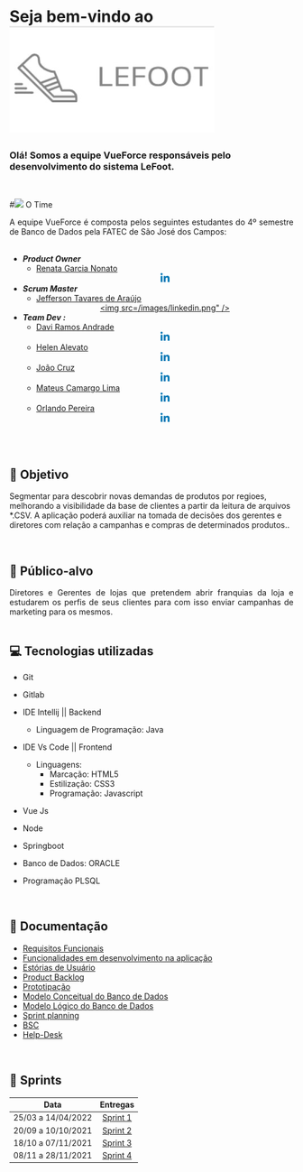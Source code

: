<!-- Readme - MAIN -->

# Seja bem-vindo ao <img src="/images/lefoot.jpeg">

### Olá! Somos a equipe VueForce responsáveis pelo desenvolvimento do sistema LeFoot.
<br>

#<img src="/images/trabalho-em-equipe.png">   O Time 

<div class="time" style= "text-align:justify">
A equipe VueForce é composta pelos seguintes estudantes do 4º semestre de Banco de Dados pela FATEC de São José dos Campos: <br><br>

- ***Product Owner***
  - [Renata Garcia Nonato](https://github.com/RenataGarciaNonato) [<center><img src="/images/linkedin.png" /></center>](https://www.linkedin.com/mwlite/in/renata-garcia-2a84821b7) 
- ***Scrum Master***
  - [Jefferson Tavares de Araújo](https://github.com/jefferson-tavares-araujo) [<center><img src=/images/linkedin.png" /></center>](https://www.linkedin.com/in/jeffersontavaresaraujo/)
- ***Team Dev :***
  - [Davi Ramos Andrade](https://github.com/DaviRamosAndrade) [<center><img src="/images/linkedin.png" /></center>](https://www.linkedin.com/in/daviramosandrade-frontend/)
  - [Helen Alevato](https://github.com/HelenAlevato) [<center><img src="/images/linkedin.png" /></center>](https://www.linkedin.com/mwlite/in/helen-alevato)
  - [João Cruz](https://github.com/dev-cruz) [<center><img src="/images/linkedin.png" /></center>](www.linkedin.com/in/joao-victor-cruz)
  - [Mateus Camargo Lima](https://www.linkedin.com/in/mateuscamargolima) [<center><img src="/images/linkedin.png" /></center>](https://www.linkedin.com/in/mateuscamargolima/)
  - [Orlando Pereira](https://github.com/Orlandi-a11) [<center><img src="/images/linkedin.png" /></center>](https://www.linkedin.com/in/orlando-pereira-a09ba9214/)
</div>
<br><br>

## :pushpin: Objetivo  
Segmentar para descobrir novas demandas de produtos por regioes, melhorando a visibilidade da base de clientes a partir da leitura de arquivos *.CSV. A aplicação poderá auxiliar na tomada de decisões dos gerentes e diretores com relação a campanhas e compras de determinados produtos..
</div>
<br>

## :dart: Público-alvo 
<div class="publico-alvo" style= "text-align:justify">
Diretores e Gerentes de lojas que pretendem abrir franquias da loja e estudarem os perfis de seus clientes para com isso enviar campanhas de marketing para os mesmos.
</div>
<br>

## :computer: Tecnologias utilizadas 
<div class="tecnologias" style= "text-align:justify">

- Git
- Gitlab
- IDE Intellij || Backend
  - Linguagem de Programação: Java

- IDE Vs Code || Frontend
  - Linguagens:
    - Marcação: HTML5
    - Estilização: CSS3
    - Programação: Javascript

- Vue Js
- Node
- Springboot
- Banco de Dados: ORACLE 
- Programação PLSQL 

</div>
<br>

## :pencil: Documentação

- [Requisitos Funcionais](https://github.com/equipe-tetris/scrum-cloud-backend/blob/master/resource/documentacao/Requisitos-Funcionais.md)
- [Funcionalidades em desenvolvimento na aplicação](https://github.com/equipe-tetris/scrum-cloud-backend/blob/master/resource/documentacao/Funcionalidades.md)
- [Estórias de Usuário](https://github.com/equipe-tetris/scrum-cloud-backend/blob/master/resource/images/userstories/User-Stories.md)
- [Product Backlog](https://github.com/equipe-tetris/scrum-cloud-backend/blob/master/resource/images/product-backlog/Product-Backlog.md)
- [Prototipação](https://github.com/equipe-tetris/scrum-cloud-backend/blob/master/resource/images/wireframes/Wireframes.md)
- [Modelo Conceitual do Banco de Dados](https://github.com/equipe-tetris/scrum-cloud-backend/blob/master/resource/images/MER_ATUAL.jpeg)
- [Modelo Lógico do Banco de Dados](https://github.com/equipe-tetris/scrum-cloud-backend/blob/master/resource/images/MER_LOGICO.jpeg)
- [Sprint planning](https://github.com/equipe-tetris/scrum-cloud-backend/blob/master/resource/images/SprintReleasePlan.PNG)
- [BSC](https://github.com/equipe-tetris/scrum-cloud-backend/blob/master/resource/documentacao/BSC_Scrumcloud-novo.pdf)
- [Help-Desk](https://newaccount1637966996475.freshdesk.com/support/tickets/new)

<!--
- [Relatório de Gestão de Serviços](incluir o link aqui)
-->
<br>

## :calendar: Sprints

| Data  | Entregas |
| ------------- |:-------------:|
| 25/03 a 14/04/2022      | [Sprint 1](https://github.com/equipe-tetris/scrum-cloud-backend/blob/sprint-1/README.md)     |
| 20/09 a 10/10/2021      | [Sprint 2](https://github.com/equipe-tetris/scrum-cloud-backend/blob/sprint-2/README.md)     |
| 18/10 a 07/11/2021       | [Sprint 3](https://github.com/equipe-tetris/scrum-cloud-backend/blob/sprint-3/README.md)    |
| 08/11 a 28/11/2021      | [Sprint 4](https://github.com/equipe-tetris/scrum-cloud-backend/tree/sprint-4/README.md)     |

